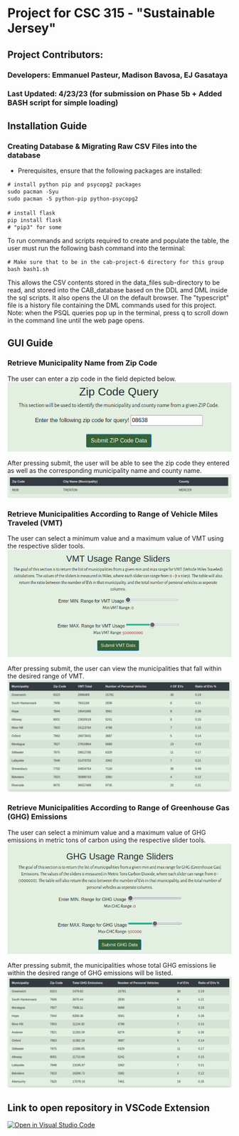 # Project for CSC 315 - "Sustainable Jersey"

## Project Contributors:
### Developers: Emmanuel Pasteur, Madison Bavosa, EJ Gasataya
### Last Updated: 4/23/23 (for submission on Phase 5b + Added BASH script for simple loading)

## Installation Guide

### Creating Database & Migrating Raw CSV Files into the database
* Prerequisites, ensure that the following packages are installed:
```
# install python pip and psycopg2 packages
sudo pacman -Syu
sudo pacman -S python-pip python-psycopg2

# install flask
pip install flask
# "pip3" for some
```
To run commands and scripts required to create and populate the table, the user must run the following bash command into the terminal:

```
# Make sure that to be in the cab-project-6 directory for this group
bash bash1.sh
```

This allows the CSV contents stored in the data_files sub-directory to be read, and 
stored into the CAB_database based on the DDL amd DML inside the sql scripts. It also opens the UI on the default browser. 
The "typescript" file is a history file containing the DML commands used for this project.
Note: when the PSQL queries pop up in the terminal, press q to scroll down in the command line until the web page opens.

## GUI Guide

### Retrieve Municipality Name from Zip Code
The user can enter a zip code in the field depicted below.
![Zip Code GUI](images/zipCode.png)

After pressing submit, the user will be able to see the zip code they entered as well as the corresponding municipality name and county name.
![Zip Code Results](images/zipResult.png)

### Retrieve Municipalities According to Range of Vehicle Miles Traveled (VMT)
The user can select a minimum value and a maximum value of VMT using the respective slider tools.
![VMT GUI](images/vmtSliders.png)

After pressing submit, the user can view the municipalities that fall within the desired range of VMT.
![VMT Results](images/vmtResults.png)

### Retrieve Municipalities According to Range of Greenhouse Gas (GHG) Emissions
The user can select a minimum value and a maximum value of GHG emissions in metric tons of carbon using the respective slider tools.
![GHG GUI](images/ghgSliders.png)

After pressing submit, the municipalities whose total GHG emissions lie within the desired range of GHG emissions will be listed. 
![GHG Results](images/ghgResults.png)

## Link to open repository in VSCode Extension
[![Open in Visual Studio Code](https://classroom.github.com/assets/open-in-vscode-c66648af7eb3fe8bc4f294546bfd86ef473780cde1dea487d3c4ff354943c9ae.svg)](https://classroom.github.com/online_ide?assignment_repo_id=10765357&assignment_repo_type=AssignmentRepo)
